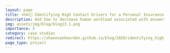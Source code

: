 ```yaml
---
layout: page
title: <h4>📧 Identifying High Contact Drivers for a Personal Insurance Provider</h4>
description: And how to decrease human workload associated with answering client questions
img: assets/img/blog/blog13.1.png
importance: 5
category: case studies
redirect: https://shanevanheerden.github.io/blog/2020/identifying_high_contact_drivers_for_a_personal_insurance_provider/
page_type: project
---
```

